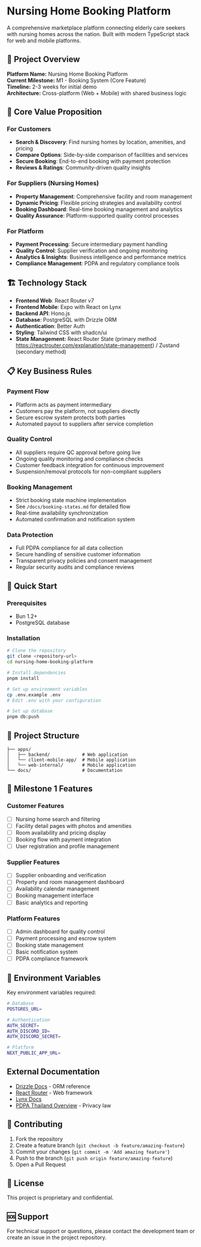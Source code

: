# Nursing Home Booking Platform

A comprehensive marketplace platform connecting elderly care seekers with nursing homes across the nation. Built with modern TypeScript stack for web and mobile platforms.

## 🎯 Project Overview

**Platform Name:** Nursing Home Booking Platform  
**Current Milestone:** M1 - Booking System (Core Feature)  
**Timeline:** 2-3 weeks for initial demo  
**Architecture:** Cross-platform (Web + Mobile) with shared business logic

## 🚀 Core Value Proposition

### For Customers
- **Search & Discovery**: Find nursing homes by location, amenities, and pricing
- **Compare Options**: Side-by-side comparison of facilities and services
- **Secure Booking**: End-to-end booking with payment protection
- **Reviews & Ratings**: Community-driven quality insights

### For Suppliers (Nursing Homes)
- **Property Management**: Comprehensive facility and room management
- **Dynamic Pricing**: Flexible pricing strategies and availability control
- **Booking Dashboard**: Real-time booking management and analytics
- **Quality Assurance**: Platform-supported quality control processes

### For Platform
- **Payment Processing**: Secure intermediary payment handling
- **Quality Control**: Supplier verification and ongoing monitoring
- **Analytics & Insights**: Business intelligence and performance metrics
- **Compliance Management**: PDPA and regulatory compliance tools

## 🏗️ Technology Stack

- **Frontend Web**: React Router v7
- **Frontend Mobile**: Expo with React on Lynx
- **Backend API**: Hono.js
- **Database**: PostgreSQL with Drizzle ORM
- **Authentication**: Better Auth
- **Styling**: Tailwind CSS with shadcn/ui
- **State Management:** React Router State (primary method https://reactrouter.com/explanation/state-management) / Zustand (secondary method)

## 📋 Key Business Rules

### Payment Flow
- Platform acts as payment intermediary
- Customers pay the platform, not suppliers directly
- Secure escrow system protects both parties
- Automated payout to suppliers after service completion

### Quality Control
- All suppliers require QC approval before going live
- Ongoing quality monitoring and compliance checks
- Customer feedback integration for continuous improvement
- Suspension/removal protocols for non-compliant suppliers

### Booking Management
- Strict booking state machine implementation
- See `/docs/booking-states.md` for detailed flow
- Real-time availability synchronization
- Automated confirmation and notification system

### Data Protection
- Full PDPA compliance for all data collection
- Secure handling of sensitive customer information
- Transparent privacy policies and consent management
- Regular security audits and compliance reviews

## 🚀 Quick Start

### Prerequisites
- Bun 1.2+
- PostgreSQL database

### Installation

```bash
# Clone the repository
git clone <repository-url>
cd nursing-home-booking-platform

# Install dependencies
pnpm install

# Set up environment variables
cp .env.example .env
# Edit .env with your configuration

# Set up database
pnpm db:push

```

## 📁 Project Structure

```
├── apps/
│   ├── backend/            # Web application
│   └── client-mobile-app/  # Mobile application
│   └── web-internal/       # Mobile application
└── docs/                   # Documentation
```

## 🎯 Milestone 1 Features

### Customer Features
- [ ] Nursing home search and filtering
- [ ] Facility detail pages with photos and amenities
- [ ] Room availability and pricing display
- [ ] Booking flow with payment integration
- [ ] User registration and profile management

### Supplier Features
- [ ] Supplier onboarding and verification
- [ ] Property and room management dashboard
- [ ] Availability calendar management
- [ ] Booking management interface
- [ ] Basic analytics and reporting

### Platform Features
- [ ] Admin dashboard for quality control
- [ ] Payment processing and escrow system
- [ ] Booking state management
- [ ] Basic notification system
- [ ] PDPA compliance framework

## 🔐 Environment Variables

Key environment variables required:

```bash
# Database
POSTGRES_URL=

# Authentication
AUTH_SECRET=
AUTH_DISCORD_ID=
AUTH_DISCORD_SECRET=

# Platform
NEXT_PUBLIC_APP_URL=
```

## External Documentation

- [Drizzle Docs](https://orm.drizzle.team/docs/overview) - ORM reference
- [React Router](https://reactrouter.com/home) - Web framework
- [Lynx Docs](https://lynxjs.org/guide/start/quick-start.html)
- [PDPA Thailand Overview](https://www.pdpc.gov.sg/overview-of-pdpa) - Privacy law


## 🤝 Contributing

1. Fork the repository
2. Create a feature branch (`git checkout -b feature/amazing-feature`)
3. Commit your changes (`git commit -m 'Add amazing feature'`)
4. Push to the branch (`git push origin feature/amazing-feature`)
5. Open a Pull Request

## 📄 License

This project is proprietary and confidential.

## 🆘 Support

For technical support or questions, please contact the development team or create an issue in the project repository.